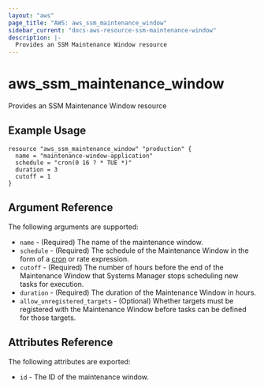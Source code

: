 ```yaml
---
layout: "aws"
page_title: "AWS: aws_ssm_maintenance_window"
sidebar_current: "docs-aws-resource-ssm-maintenance-window"
description: |-
  Provides an SSM Maintenance Window resource
---
```


# aws_ssm_maintenance_window

Provides an SSM Maintenance Window resource

## Example Usage

```hcl
resource "aws_ssm_maintenance_window" "production" {
  name = "maintenance-window-application"
  schedule = "cron(0 16 ? * TUE *)"
  duration = 3
  cutoff = 1
}
```

## Argument Reference

The following arguments are supported:

* `name` - (Required) The name of the maintenance window.
* `schedule` - (Required) The schedule of the Maintenance Window in the form of a [cron](https://docs.aws.amazon.com/systems-manager/latest/userguide/sysman-maintenance-cron.html) or rate expression.
* `cutoff` - (Required) The number of hours before the end of the Maintenance Window that Systems Manager stops scheduling new tasks for execution.
* `duration` - (Required) The duration of the Maintenance Window in hours.
* `allow_unregistered_targets` - (Optional) Whether targets must be registered with the Maintenance Window before tasks can be defined for those targets.

## Attributes Reference

The following attributes are exported:

* `id` - The ID of the maintenance window.
